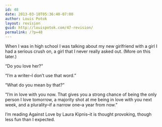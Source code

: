 ```yaml
---
id: 48
date: 2013-03-10T05:36:40-07:00
author: Louis Potok
layout: revision
guid: http://louispotok.com/47-revision/
permalink: /?p=48
---
```

When I was in high school I was talking about my new girlfriend with a girl I had a serious crush on, a girl that I never really asked out. (More on this later.)

&#8220;Do you love her?&#8221;

&#8220;I&#8217;m a writer&#8211;I don&#8217;t use that word.&#8221;

&#8220;What do you mean by that?&#8221;

&#8220;I&#8217;m in love with you now. That gives you a strong chance of being the only person I love tomorrow, a majority shot at me being in love with you next week, and a plurality&#8211;if a narrow one&#8211;a year from now.&#8221;

I&#8217;m reading Against Love by Laura Kipnis&#8211;it is thought provoking, though less fun than I expected.